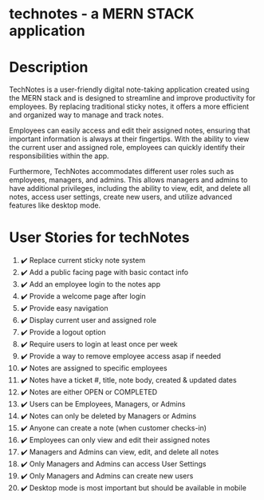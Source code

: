 # technotes - a MERN STACK application
# Description

TechNotes is a user-friendly digital note-taking application created using the MERN stack and is designed to streamline and improve productivity for employees. By replacing traditional sticky notes, it offers a more efficient and organized way to manage and track notes.

Employees can easily access and edit their assigned notes, ensuring that important information is always at their fingertips. With the ability to view the current user and assigned role, employees can quickly identify their responsibilities within the app.

Furthermore, TechNotes accommodates different user roles such as employees, managers, and admins. This allows managers and admins to have additional privileges, including the ability to view, edit, and delete all notes, access user settings, create new users, and utilize advanced features like desktop mode.


# User Stories for techNotes

1. ✔️ Replace current sticky note system
2. ✔️ Add a public facing page with basic contact info
3. ✔️ Add an employee login to the notes app
4. ✔️ Provide a welcome page after login
5. ✔️ Provide easy navigation
6. ✔️ Display current user and assigned role
7. ✔️ Provide a logout option
8. ✔️ Require users to login at least once per week
9. ✔️ Provide a way to remove employee access asap if needed
10. ✔️ Notes are assigned to specific employees
11. ✔️ Notes have a ticket #, title, note body, created & updated dates
12. ✔️ Notes are either OPEN or COMPLETED
13. ✔️ Users can be Employees, Managers, or Admins
14. ✔️ Notes can only be deleted by Managers or Admins
15. ✔️ Anyone can create a note (when customer checks-in)
16. ✔️ Employees can only view and edit their assigned notes
17. ✔️ Managers and Admins can view, edit, and delete all notes
18. ✔️ Only Managers and Admins can access User Settings
19. ✔️ Only Managers and Admins can create new users
20. ✔️ Desktop mode is most important but should be available in mobile

